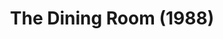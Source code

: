 ---
layout: shows
title: The Dining Room (1988)
poster:
category:
details:
  Theatre: Players by the Sea
cast:
crew:
  Director: Michael Lipp
external_links:
---